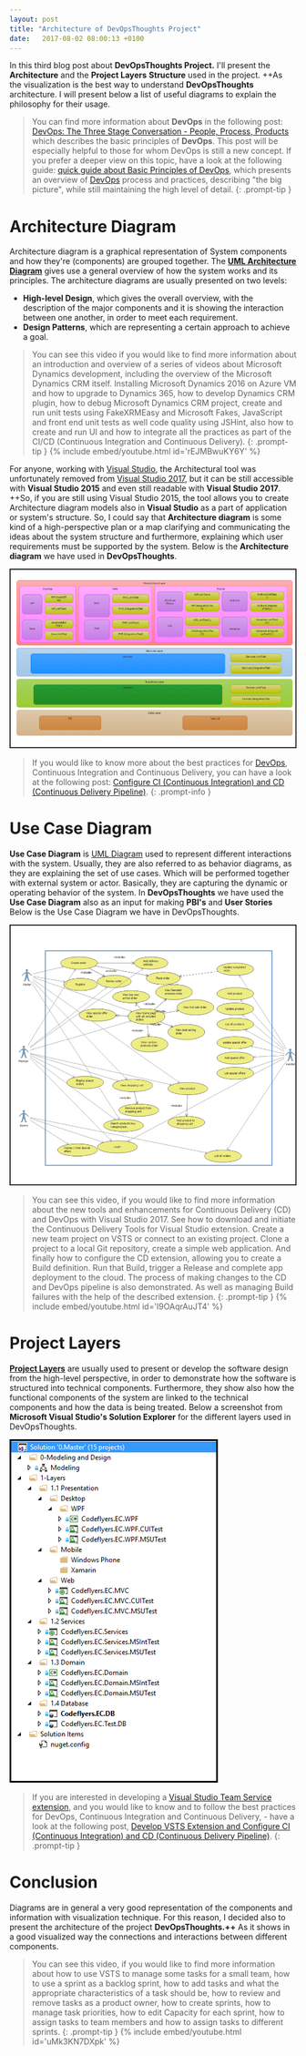 ```yaml
---
layout: post
title: "Architecture of DevOpsThoughts Project"
date:   2017-08-02 08:00:13 +0100
---
```


In this third blog post about **DevOpsThoughts Project.** I\'ll present the **Architecture** and the **Project Layers** **Structure** used in the project. ++As the visualization is the best way to understand **DevOpsThoughts** architecture. I will present below a list of useful diagrams to explain the philosophy for their usage. 

>You can find more information about **DevOps** in the following post: [DevOps: The Three Stage Conversation - People, Process, Products](https://mohamedradwan.com/2016/10/31/devops-the-three-stage-conversation-people-process-products/) which describes the basic principles of **DevOps**. This post will be especially helpful to those for whom DevOps is still a new concept. If you prefer a deeper view on this topic, have a look at the following guide: [quick guide about Basic Principles of DevOps](https://mohamedradwan.com/posts/published-a-quick-guide-about-basic-principles-of-devops/), which presents an overview of [DevOps](https://www.visualstudio.com/vs/devops/) process and practices, describing \"the big picture\", while still maintaining the high level of detail.
{: .prompt-tip }


# Architecture Diagram

Architecture diagram is a graphical representation of System components and how they\'re (components) are grouped together. The **[UML Architecture Diagram](https://msdn.microsoft.com/en-us/library/dd409390.aspx)** gives use a general overview of how the system works and its principles. The architecture diagrams are usually presented on two levels:

- **High-level Design**, which gives the overall overview, with the description of the major components and it is showing the interaction between one another, in order to meet each requirement.
- **Design Patterns**, which are representing a certain approach to achieve a goal.


>You can see this video if you would like to find more information about an introduction and overview of a series of videos about Microsoft Dynamics development, including the overview of the Microsoft Dynamics CRM itself. Installing Microsoft Dynamics 2016 on Azure VM and how to upgrade to Dynamics 365, how to develop Dynamics CRM plugin, how to debug Microsoft Dynamics CRM project, create and run unit tests using FakeXRMEasy and Microsoft Fakes, JavaScript and front end unit tests as well code quality using JSHint, also how to create and run UI and how to integrate all the practices as part of the CI/CD (Continuous Integration and Continuous Delivery).
{: .prompt-tip }
{% include embed/youtube.html id='rEJMBwuKY6Y' %}


For anyone, working with [Visual Studio](https://msdn.microsoft.com/en-us/library/dd490886.aspx), the Architectural tool was unfortunately removed from [Visual Studio 2017](https://docs.microsoft.com/en-us/visualstudio/modeling/what-s-new-for-design-in-visual-studio), but it can be still accessible with **Visual Studio 2015** and even still readable with **Visual Studio 2017**. ++So, if you are still using Visual Studio 2015, the tool allows you to create Architecture diagram models also in **Visual Studio** as a part of application or system\'s structure. So, I could say that **Architecture diagram** is some kind of a high-perspective plan or a map clarifying and communicating the ideas about the system structure and furthermore, explaining which user requirements must be supported by the system. Below is the **Architecture diagram** we have used in **DevOpsThoughts**.

![Architecture diagram](/assets/images/2017/07/Architecture-diagram.png)


>If you would like to know more about the best practices for [DevOps](https://www.visualstudio.com/team-services/devops/), Continuous Integration and Continuous Delivery, you can have a look at the following post: [Configure CI (Continuous Integration) and CD (Continuous Delivery Pipeline)](https://mohamedradwan.com/2017/12/29/develop-vsts-extension-and-configure-ci-continuous-integration-and-cd-continuous-delivery-pipeline/).
{: .prompt-info }


# Use Case Diagram

**Use Case Diagram** is [UML Diagram](https://msdn.microsoft.com/en-us/library/dd409432.aspx) used to represent different interactions with the system. Usually, they are also referred to as behavior diagrams, as they are explaining the set of use cases. Which will be performed together with external system or actor. Basically, they are capturing the dynamic or operating behavior of the system. In **DevOpsThoughts** we have used the **Use Case Diagram** also as an input for making **PBI\'s** and **User Stories** Below is the Use Case Diagram we have in DevOpsThoughts.

![Use Case Diagram](/assets/images/2017/07/Use-Case-Diagram.png)

>You can see this video, if you would like to find more information about the new tools and enhancements for Continuous Delivery (CD) and DevOps with Visual Studio 2017. See how to download and initiate the Continuous Delivery Tools for Visual Studio extension. Create a new team project on VSTS or connect to an existing project. Clone a project to a local Git repository, create a simple web application. And finally how to configure the CD extension, allowing you to create a Build definition. Run that Build, trigger a Release and complete app deployment to the cloud. The process of making changes to the CD and DevOps pipeline is also demonstrated. As well as managing Build failures with the help of the described extension.
{: .prompt-tip }
{% include embed/youtube.html id='I9OAqrAuJT4' %}


# Project Layers

**[Project Layers](https://msdn.microsoft.com/en-us/library/ee658109.aspx)** are usually used to present or develop the software design from the high-level perspective, in order to demonstrate how the software is structured into technical components. Furthermore, they show also how the functional components of the system are linked to the technical components and how the data is being treated. Below a screenshot from **Microsoft Visual Studio\'s Solution Explorer** for the different layers used in DevOpsThoughts.

![Project Layers](/assets/images/2017/07/Project-Layers.png)


>If you are interested in developing a [Visual Studio Team Service extension](https://docs.microsoft.com/en-us/vsts/extend/overview), and you would like to know and to follow the best practices for DevOps, Continuous Integration and Continuous Delivery, - have a look at the following post, [Develop VSTS Extension and Configure CI (Continuous Integration) and CD (Continuous Delivery Pipeline)](https://mohamedradwan.com/posts/develop-vsts-extension-and-configure-ci-continuous-integration-and-cd-continuous-delivery-pipeline/).
{: .prompt-tip }


# Conclusion

Diagrams are in general a very good representation of the components and information with visualization technique. For this reason, I decided also to present the architecture of the project **DevOpsThoughts.++** As it shows in a good visualized way the connections and interactions between different components.

>You can see this video, if you would like to find more information about how to use VSTS to manage some tasks for a small team, how to use a sprint as a backlog sprint, how to add tasks and what the appropriate characteristics of a task should be, how to review and remove tasks as a product owner, how to create sprints, how to manage task priorities, how to edit Capacity for each sprint, how to assign tasks to team members and how to assign tasks to different sprints.
{: .prompt-tip }
{% include embed/youtube.html id='uMk3KN7DXpk' %}
